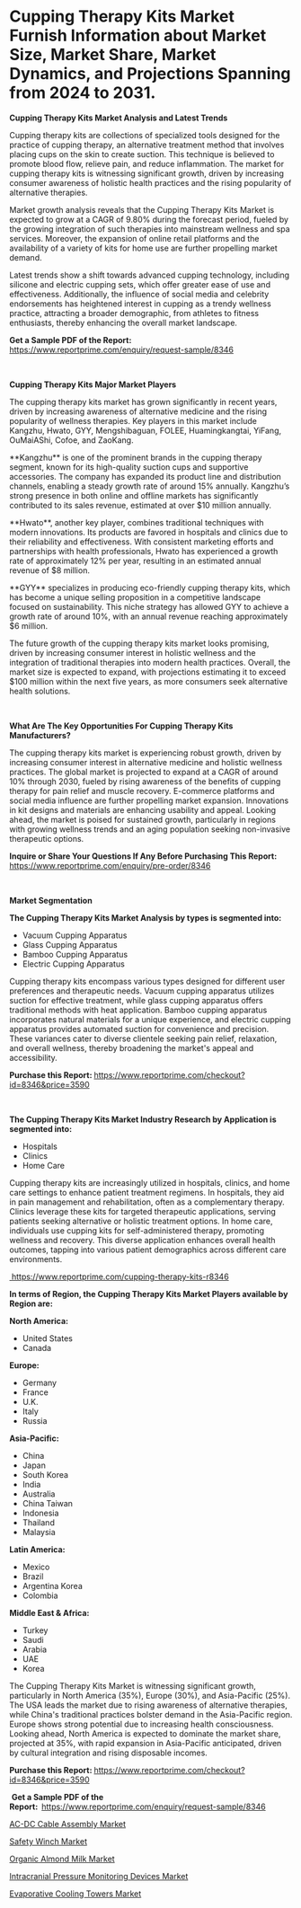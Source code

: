 <p><h1>Cupping Therapy Kits Market Furnish Information about Market Size, Market Share, Market Dynamics, and Projections Spanning from 2024 to 2031.</h1></p><p><strong>Cupping Therapy Kits Market Analysis and Latest Trends</strong></p>
<p><p>Cupping therapy kits are collections of specialized tools designed for the practice of cupping therapy, an alternative treatment method that involves placing cups on the skin to create suction. This technique is believed to promote blood flow, relieve pain, and reduce inflammation. The market for cupping therapy kits is witnessing significant growth, driven by increasing consumer awareness of holistic health practices and the rising popularity of alternative therapies.</p><p>Market growth analysis reveals that the Cupping Therapy Kits Market is expected to grow at a CAGR of 9.80% during the forecast period, fueled by the growing integration of such therapies into mainstream wellness and spa services. Moreover, the expansion of online retail platforms and the availability of a variety of kits for home use are further propelling market demand. </p><p>Latest trends show a shift towards advanced cupping technology, including silicone and electric cupping sets, which offer greater ease of use and effectiveness. Additionally, the influence of social media and celebrity endorsements has heightened interest in cupping as a trendy wellness practice, attracting a broader demographic, from athletes to fitness enthusiasts, thereby enhancing the overall market landscape.</p></p>
<p><strong>Get a Sample PDF of the Report:&nbsp;</strong> <a href="https://www.reportprime.com/enquiry/request-sample/8346">https://www.reportprime.com/enquiry/request-sample/8346</a></p>
<p>&nbsp;</p>
<p><strong>Cupping Therapy Kits Major Market Players</strong></p>
<p><p>The cupping therapy kits market has grown significantly in recent years, driven by increasing awareness of alternative medicine and the rising popularity of wellness therapies. Key players in this market include Kangzhu, Hwato, GYY, Mengshibaguan, FOLEE, Huamingkangtai, YiFang, OuMaiAShi, Cofoe, and ZaoKang.</p><p>**Kangzhu** is one of the prominent brands in the cupping therapy segment, known for its high-quality suction cups and supportive accessories. The company has expanded its product line and distribution channels, enabling a steady growth rate of around 15% annually. Kangzhu’s strong presence in both online and offline markets has significantly contributed to its sales revenue, estimated at over $10 million annually.</p><p>**Hwato**, another key player, combines traditional techniques with modern innovations. Its products are favored in hospitals and clinics due to their reliability and effectiveness. With consistent marketing efforts and partnerships with health professionals, Hwato has experienced a growth rate of approximately 12% per year, resulting in an estimated annual revenue of $8 million.</p><p>**GYY** specializes in producing eco-friendly cupping therapy kits, which has become a unique selling proposition in a competitive landscape focused on sustainability. This niche strategy has allowed GYY to achieve a growth rate of around 10%, with an annual revenue reaching approximately $6 million.</p><p>The future growth of the cupping therapy kits market looks promising, driven by increasing consumer interest in holistic wellness and the integration of traditional therapies into modern health practices. Overall, the market size is expected to expand, with projections estimating it to exceed $100 million within the next five years, as more consumers seek alternative health solutions.</p></p>
<p>&nbsp;</p>
<p><strong>What Are The Key Opportunities For Cupping Therapy Kits Manufacturers?</strong></p>
<p><p>The cupping therapy kits market is experiencing robust growth, driven by increasing consumer interest in alternative medicine and holistic wellness practices. The global market is projected to expand at a CAGR of around 10% through 2030, fueled by rising awareness of the benefits of cupping therapy for pain relief and muscle recovery. E-commerce platforms and social media influence are further propelling market expansion. Innovations in kit designs and materials are enhancing usability and appeal. Looking ahead, the market is poised for sustained growth, particularly in regions with growing wellness trends and an aging population seeking non-invasive therapeutic options.</p></p>
<p><strong>Inquire or Share Your Questions If Any Before Purchasing This Report:</strong> <a href="https://www.reportprime.com/enquiry/pre-order/8346">https://www.reportprime.com/enquiry/pre-order/8346</a></p>
<p>&nbsp;</p>
<p><strong>Market Segmentation</strong></p>
<p><strong>The Cupping Therapy Kits Market Analysis by types is segmented into:</strong></p>
<p><ul><li>Vacuum Cupping Apparatus</li><li>Glass Cupping Apparatus</li><li>Bamboo Cupping Apparatus</li><li>Electric Cupping Apparatus</li></ul></p>
<p><p>Cupping therapy kits encompass various types designed for different user preferences and therapeutic needs. Vacuum cupping apparatus utilizes suction for effective treatment, while glass cupping apparatus offers traditional methods with heat application. Bamboo cupping apparatus incorporates natural materials for a unique experience, and electric cupping apparatus provides automated suction for convenience and precision. These variances cater to diverse clientele seeking pain relief, relaxation, and overall wellness, thereby broadening the market's appeal and accessibility.</p></p>
<p><strong>Purchase this Report:&nbsp;</strong><a href="https://www.reportprime.com/checkout?id=8346&price=3590">https://www.reportprime.com/checkout?id=8346&price=3590</a></p>
<p>&nbsp;</p>
<p><strong>The Cupping Therapy Kits Market Industry Research by Application is segmented into:</strong></p>
<p><ul><li>Hospitals</li><li>Clinics</li><li>Home Care</li></ul></p>
<p><p>Cupping therapy kits are increasingly utilized in hospitals, clinics, and home care settings to enhance patient treatment regimens. In hospitals, they aid in pain management and rehabilitation, often as a complementary therapy. Clinics leverage these kits for targeted therapeutic applications, serving patients seeking alternative or holistic treatment options. In home care, individuals use cupping kits for self-administered therapy, promoting wellness and recovery. This diverse application enhances overall health outcomes, tapping into various patient demographics across different care environments.</p></p>
<p><a href="https://www.reportprime.com/cupping-therapy-kits-r8346">&nbsp;https://www.reportprime.com/cupping-therapy-kits-r8346</a></p>
<p><strong>In terms of Region, the Cupping Therapy Kits Market Players available by Region are:</strong></p>
<p>
    <p> <strong> North America: </strong>
        <ul>
            <li>United States</li>
            <li>Canada</li>
        </ul>
        </p> 
    <p> <strong> Europe: </strong>
        <ul>
            <li>Germany</li>
            <li>France</li>
            <li>U.K.</li>
            <li>Italy</li>
            <li>Russia</li>
        </ul>
        </p> 
    <p> <strong> Asia-Pacific: </strong>
        <ul>
            <li>China</li>
            <li>Japan</li>
            <li>South Korea</li>
            <li>India</li>
            <li>Australia</li>
            <li>China Taiwan</li>
            <li>Indonesia</li>
            <li>Thailand</li>
            <li>Malaysia</li>
        </ul>
        </p> 
    <p> <strong> Latin America: </strong>
        <ul>
            <li>Mexico</li>
            <li>Brazil</li>
            <li>Argentina Korea</li>
            <li>Colombia</li>
        </ul>
        </p> 
    <p> <strong> Middle East & Africa: </strong>
        <ul>
            <li>Turkey</li>
            <li>Saudi</li>
            <li>Arabia</li>
            <li>UAE</li>
            <li>Korea</li>
        </ul>
    </p>
    </p>
<p><p>The Cupping Therapy Kits Market is witnessing significant growth, particularly in North America (35%), Europe (30%), and Asia-Pacific (25%). The USA leads the market due to rising awareness of alternative therapies, while China's traditional practices bolster demand in the Asia-Pacific region. Europe shows strong potential due to increasing health consciousness. Looking ahead, North America is expected to dominate the market share, projected at 35%, with rapid expansion in Asia-Pacific anticipated, driven by cultural integration and rising disposable incomes.</p></p>
<p><strong>Purchase this Report: </strong><a href="https://www.reportprime.com/checkout?id=8346&price=3590">https://www.reportprime.com/checkout?id=8346&price=3590</a></p>
<p>&nbsp;<strong>Get a Sample PDF of the Report:&nbsp;&nbsp;</strong><a href="https://www.reportprime.com/enquiry/request-sample/8346">https://www.reportprime.com/enquiry/request-sample/8346</a></p>
<p><strong></strong></p>
<p><p><a href="https://issuu.com/reportprime-2/docs/ac-dc-cable-assembly-market-size-20_097abe7f8bcbd7">AC-DC Cable Assembly Market</a></p><p><a href="https://www.linkedin.com/pulse/what-growth-drivers-safety-winch-market-comprehensive-study-2xgre?trackingId=9rfQVVxWSg6iXA%2Bj0X2%2BpQ%3D%3D">Safety Winch Market</a></p><p><a href="https://issuu.com/reportprime-2/docs/organic-almond-milk-market-size-203_65d03948290920">Organic Almond Milk Market</a></p><p><a href="https://www.linkedin.com/pulse/global-intracranial-pressure-monitoring-devices-market-opportunities-32fze?trackingId=H2kcgzehRB63IaDBfTuk7Q%3D%3D">Intracranial Pressure Monitoring Devices Market</a></p><p><a href="https://www.linkedin.com/pulse/how-regional-global-trends-shaping-evaporative-cooling-towers-onede?trackingId=8JL8LGGOSEOEi1bLavdhnw%3D%3D">Evaporative Cooling Towers Market</a></p></p>